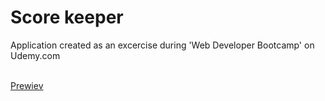 # Score keeper
<p>Application created as an excercise during 'Web Developer Bootcamp' on Udemy.com</p>
<br><a href="https://aldonalis.github.io/Score-Keeper/">Prewiev</a>
